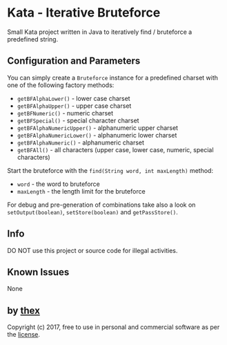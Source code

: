 # Kata - Iterative Bruteforce
Small Kata project written in Java to iteratively find / bruteforce a predefined string.

## Configuration and Parameters
You can simply create a `Bruteforce` instance for a predefined charset with one of the following factory methods:

- `getBFAlphaLower()` - lower case charset
- `getBFAlphaUpper()` - upper case charset
- `getBFNumeric()` - numeric charset
- `getBFSpecial()` - special character charset
- `getBFAlphaNumericUpper()` - alphanumeric upper charset
- `getBFAlphaNumericLower()` - alphanumeric lower charset
- `getBFAlphaNumeric()` - alphanumeric charset
- `getBFAll()` - all characters (upper case, lower case, numeric, special characters)

Start the bruteforce with the `find(String word, int maxLength)` method:
- `word` - the word to bruteforce
- `maxLength` - the length limit for the bruteforce

For debug and pre-generation of combinations take also a look on `setOutput(boolean)`, `setStore(boolean)` and `getPassStore()`.

## Info
DO NOT use this project or source code for illegal activities.

## Known Issues
None

## by [thex](https://github.com/thexmanxyz)
Copyright (c) 2017, free to use in personal and commercial software as per the [license](/LICENSE.md).
